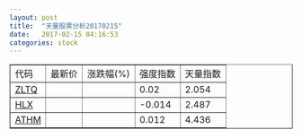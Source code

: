 ```yaml
---
layout: post
title:  "天量股票分析20170215"
date:   2017-02-15 04:16:53
categories: stock
---
```

<script type="text/javascript">
var stockList = []
stockList.push('gb_zltq');
stockList.push('gb_hlx');
stockList.push('gb_athm');
</script>

<table border="1">
 <tr>
  <td>代码</td>
  <td>最新价</td>
  <td>涨跌幅(%)</td>
 <td>强度指数</td>
 <td>天量指数</td>
</tr>
  <tr id="zltq"><td><a href="http://stock.finance.sina.com.cn/usstock/quotes/ZLTQ.html" target="_blank">ZLTQ</a></td><td></td><td></td><td>0.02</td><td>2.054</td></tr>
  <tr id="hlx"><td><a href="http://stock.finance.sina.com.cn/usstock/quotes/HLX.html" target="_blank">HLX</a></td><td></td><td></td><td>-0.014</td><td>2.487</td></tr>
  <tr id="athm"><td><a href="http://stock.finance.sina.com.cn/usstock/quotes/ATHM.html" target="_blank">ATHM</a></td><td></td><td></td><td>0.012</td><td>4.436</td></tr>
</table>

